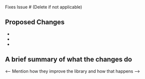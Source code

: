 Fixes Issue # (Delete if not applicable)

## Proposed Changes

-
-
-

## A brief summary of what the changes do
<-- Mention how they improve the library and how that happens -->
